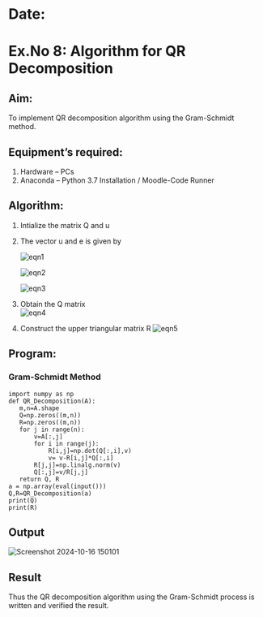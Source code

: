 # Date:
# Ex.No 8: Algorithm for QR Decomposition
## Aim:
To implement QR decomposition algorithm using the Gram-Schmidt method.
## Equipment’s required:
1.	Hardware – PCs
2.	Anaconda – Python 3.7 Installation / Moodle-Code Runner
## Algorithm:
1.	Intialize the matrix Q and u
2.	The vector u and e is given by

    ![eqn1](./ex4.jpg)

    ![eqn2](./ex6.jpg)

    ![eqn3](./ex3.jpg)

3.	Obtain the Q matrix   
    ![eqn4](./ex1.jpg)
4.	Construct the upper triangular matrix R
    ![eqn5](./ex2.jpg)



## Program:
### Gram-Schmidt Method
```
import numpy as np
def QR_Decomposition(A):
   m,n=A.shape
   Q=np.zeros((m,n))
   R=np.zeros((m,n))
   for j in range(n):
       v=A[:,j]
       for i in range(j):
           R[i,j]=np.dot(Q[:,i],v)
           v= v-R[i,j]*Q[:,i]
       R[j,j]=np.linalg.norm(v)
       Q[:,j]=v/R[j,j]
   return Q, R
a = np.array(eval(input()))
Q,R=QR_Decomposition(a)
print(Q)
print(R)

```
## Output
![Screenshot 2024-10-16 150101](https://github.com/user-attachments/assets/e37de5a2-7bb1-4856-852f-b0614bec75a1)

## Result
Thus the QR decomposition algorithm using the Gram-Schmidt process is written and verified the result.
